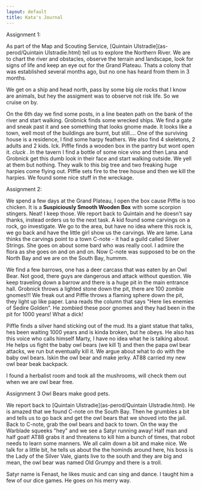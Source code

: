 ```yaml
---
layout: default
title: Kata's Journal
---
```


Assignment 1:

As part of the Map and Scouting Service, <span style="background-color: #ffffff;">[Quintain Ulstradie](as-perod/Quintain Ulstradie.html)</span> tell us to explore the Northern River. We are to chart the river and obstacles, observe the terrain and landscape, look for signs of life and keep an eye out for the Grand Plateau. Thats a colony that was established several months ago, but no one has heard from them in 3 months.

We get on a ship and head north, pass by some big ole rocks that I know are animals, but hey the assigment was to observe not risk life. So we cruise on by.

On the 6th day we find some posts, in a line beaten path on the bank of the river and start walking. Grobnick finds some wrecked ships. We find a gate and sneak past it and see something that looks gnome made. It looks like a town, well most of the buildings are burnt, but still.... One of the surviving house is a residence, I find some harpy feathers. We also find 4 skeletons, 2 adults and 2 kids. Ick. Piffle finds a wooden box in the pantry but wont open it. *cluck* . In the tavern I find a bottle of some nice vino and then Lana and Grobnick get this dumb look in their face and start walking outside. We yell at them but nothing. They walk to this big tree and two freaking huge harpies come flying out. PIffle sets fire to the tree house and then we kill the harpies. We found some nice stuff in the wreckage.


Assignment 2:

We spend a few days at the Grand Plateau, I open the box cause Piffle is too chicken. It is a **<span style="background-color: #ffffff;">Suspiciously Smooth Wooden Box</span>** with some scorpion stingers. Neat! I keep those. We report back to Quintain and he doesn't say thanks, instead orders us to the next task. A kid found some carvings on a rock, go investigate. We go to the area, but have no idea where this rock is, we go back and have the little girl show us the carvings. We are lame. Lana thinks the carvings point to a town C-note - it had a guild called Silver Strings. She goes on about some bard who was really cool. I admire the flora as she goes on and on and on. Now C-note was supposed to be on the North Bay and we are on the South Bay, hummm.

We find a few barrows, one has a deer carcass that was eaten by an Owl Bear. Not good, there guys are dangerous and attack without question. We keep traveling down a barrow and there is a huge pit in the main entrance hall. Grobnick throws a lighted stone down the pit, there are 100 zombie gnomes!!! We freak out and Piffle throws a flaming sphere down the pit, they light up like paper. Lana reads the column that says "Here lies enemies of Sedire Golden". He zombied these poor gnomes and they had been in the pit for 1000 years! What a dick!

Piffle finds a silver hand sticking out of the mud. Its a giant statue that talks, hes been waiting 1000 years and is kinda broken, but he obeys. He also has this voice who calls himself Marty, I have no idea what he is talking about. He helps us fight the baby owl bears (we kill 1) and then the papa owl bear attacks, we run but eventually kill it. We argue about what to do with the baby owl bears. Iskin the owl bear and make jerky. AT88 carried my new owl bear beak backpack.

I found a herbalist room and took all the mushrooms, will check them out when we are owl bear free.

Assignment 3 Owl Bears make good pets.

We report back to <span style="background-color: #ffffff;">[Quintain Ulstradie](as-perod/Quintain Ulstradie.html). He is amazed that we found C-note on the South Bay. Then he grumbles a bit and tells us to go back and get the owl bears that we shoved into the jail. Back to C-note, grab the owl bears and back to town. On the way the Warblade squeeks "hey" and we see a Satyr running away! Half man and half goat! AT88 grabs it and threatens to kill him a bunch of times, that robot needs to learn some manners. We all calm down a bit and make nice. We talk for a little bit, he tells us about the the hominds around here, his boss is the Lady of the Silver Vale, giants live to the south and they are big and mean, the owl bear was named Old Grumpy and there is a troll.</span>

Satyr name is Fenast, he likes music and can sing and dance. I taught him a few of our dice games. He goes on his merry way. 
